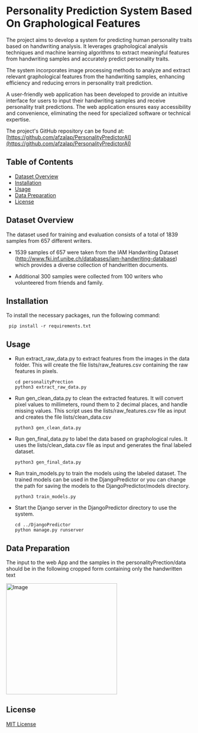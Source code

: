 # Personality Prediction System Based On Graphological Features

The project aims to develop a system for predicting human personality traits based on handwriting analysis. It leverages graphological analysis techniques and machine learning algorithms to extract meaningful features from handwriting samples and accurately predict personality traits.

The system incorporates image processing methods to analyze and extract relevant graphological features from the handwriting samples, enhancing efficiency and reducing errors in personality trait prediction.

A user-friendly web application has been developed to provide an intuitive interface for users to input their handwriting samples and receive personality trait predictions. The web application ensures easy accessibility and convenience, eliminating the need for specialized software or technical expertise.

The project's GitHub repository can be found at: [https://github.com/afzalap/PersonalityPredictorAI](https://github.com/afzalap/PersonalityPredictorAI)

## Table of Contents

- [Dataset Overview](#dataset-overview)
- [Installation](#installation)
- [Usage](#usage)
- [Data Preparation](#data-preparation)
- [License](#license)

## Dataset Overview

The dataset used for training and evaluation consists of a total of 1839 samples from 657 different writers. 

- 1539 samples of 657 were taken from the IAM Handwriting Dataset (http://www.fki.inf.unibe.ch/databases/iam-handwriting-database) which provides a diverse collection of handwritten documents.

- Additional 300 samples were collected from 100 writers who volunteered from friends and family.

## Installation

To install the necessary packages, run the following command:

 ```
  pip install -r requirements.txt
 ```
 
## Usage

- Run extract_raw_data.py to extract features from the images in the data folder. This will create the file lists/raw_features.csv       containing the raw features in pixels.

  ```
  cd personalityPrection
  python3 extract_raw_data.py
  ```
  
- Run gen_clean_data.py to clean the extracted features. It will convert pixel values to millimeters, round them to 2 decimal places, and handle missing values. This script uses the lists/raw_features.csv file as input and creates the file lists/clean_data.csv

  ```
  python3 gen_clean_data.py
  ```
  
- Run gen_final_data.py to label the data based on graphological rules. It uses the lists/clean_data.csv file as input and generates the final labeled dataset.

  ```
  python3 gen_final_data.py
  ```
  
- Run train_models.py to train the models using the labeled dataset. The trained models can be used in the DjangoPredictor or you can change the path for saving the models to the DjangoPredictor/models directory.

  ```
  python3 train_models.py
  ```
  
- Start the Django server in the DjangoPredictor directory to use the system.

  ```
  cd ../DjangoPredictor
  python manage.py runserver
  ```

## Data Preparation

The input to the web App and the samples in the personalityPrection/data should be in the following cropped form containing only the handwritten text


<img src="https://github.com/afzalap/PersonalityPredictorAI/assets/68552769/18cdabd7-1268-4794-8f13-09cebfa956c7" alt="Image" width="300" height="300"/>


## License

[MIT License](LICENSE)

